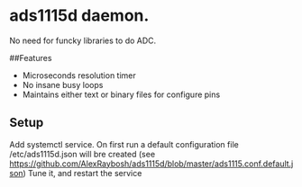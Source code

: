 # ads1115d daemon. 
No need for funcky libraries to do ADC.

##Features
- Microseconds resolution timer
- No insane busy loops
- Maintains either text or binary files for configure pins

## Setup
Add systemctl service. On first run a default configuration file /etc/ads1115d.json will bre created (see https://github.com/AlexRaybosh/ads1115d/blob/master/ads1115.conf.default.json)
Tune it, and restart the service


